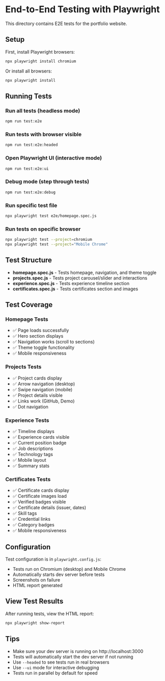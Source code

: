 # End-to-End Testing with Playwright

This directory contains E2E tests for the portfolio website.

## Setup

First, install Playwright browsers:

```bash
npx playwright install chromium
```

Or install all browsers:

```bash
npx playwright install
```

## Running Tests

### Run all tests (headless mode)
```bash
npm run test:e2e
```

### Run tests with browser visible
```bash
npm run test:e2e:headed
```

### Open Playwright UI (interactive mode)
```bash
npm run test:e2e:ui
```

### Debug mode (step through tests)
```bash
npm run test:e2e:debug
```

### Run specific test file
```bash
npx playwright test e2e/homepage.spec.js
```

### Run tests on specific browser
```bash
npx playwright test --project=chromium
npx playwright test --project="Mobile Chrome"
```

## Test Structure

- **homepage.spec.js** - Tests homepage, navigation, and theme toggle
- **projects.spec.js** - Tests project carousel/slider and interactions
- **experience.spec.js** - Tests experience timeline section
- **certificates.spec.js** - Tests certificates section and images

## Test Coverage

### Homepage Tests
- ✅ Page loads successfully
- ✅ Hero section displays
- ✅ Navigation works (scroll to sections)
- ✅ Theme toggle functionality
- ✅ Mobile responsiveness

### Projects Tests
- ✅ Project cards display
- ✅ Arrow navigation (desktop)
- ✅ Swipe navigation (mobile)
- ✅ Project details visible
- ✅ Links work (GitHub, Demo)
- ✅ Dot navigation

### Experience Tests
- ✅ Timeline displays
- ✅ Experience cards visible
- ✅ Current position badge
- ✅ Job descriptions
- ✅ Technology tags
- ✅ Mobile layout
- ✅ Summary stats

### Certificates Tests
- ✅ Certificate cards display
- ✅ Certificate images load
- ✅ Verified badges visible
- ✅ Certificate details (issuer, dates)
- ✅ Skill tags
- ✅ Credential links
- ✅ Category badges
- ✅ Mobile responsiveness

## Configuration

Test configuration is in `playwright.config.js`:
- Tests run on Chromium (desktop) and Mobile Chrome
- Automatically starts dev server before tests
- Screenshots on failure
- HTML report generated

## View Test Results

After running tests, view the HTML report:

```bash
npx playwright show-report
```

## Tips

- Make sure your dev server is running on http://localhost:3000
- Tests will automatically start the dev server if not running
- Use `--headed` to see tests run in real browsers
- Use `--ui` mode for interactive debugging
- Tests run in parallel by default for speed
